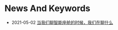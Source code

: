 # News And Keywords
* 2021-05-02 [当我们聊智能座舱的时候，我们在聊什么](Brainstorming/2021-05-02-smart_cockpit/smart_cockpit.md)